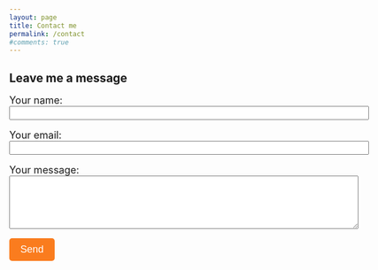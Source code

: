 ```yaml
---
layout: page
title: Contact me
permalink: /contact
#comments: true
---
```


<div style="max-width: 1200px; margin: 0 auto;">

<h2>Leave me a message </h2>

<!-- modify this form HTML and place wherever you want your form 
https://formspree.io/forms/xyyrlbba/integration
-->
<form action="https://formspree.io/f/xyyrlbba" method="POST">

  <div>
    <label for="name" style="font-size: 18px;">Your name:</label><br>
    <input type="name" id="name" name="name" style="width: 650px; height: 25px;" ><br>
    <br>
  </div>
  <div>
    <label for="email" style="font-size: 18px;">Your email:</label><br>
    <input type="email" id="email" name="email" style="width: 650px; height: 25px;" ><br>
    <br>
  </div>
  <div>
    <label for="message" style="font-size: 18px;">Your message:</label><br>
    <textarea id="message" name="message" rows="6" cols="76"></textarea><br>
  </div>
  <!-- your other form fields go here -->
  <div>
    <br>
        <button type="submit" style="font-size: 18px; padding: 10px 20px; background-color: #fa7c1e; color: white; border: none; border-radius: 5px;">Send</button>

  </div>
</form>


</div>